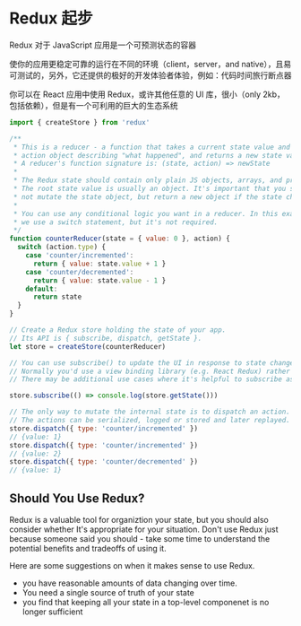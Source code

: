 # Redux 起步
Redux 对于 JavaScript 应用是一个可预测状态的容器

使你的应用更稳定可靠的运行在不同的环境（client，server，and native），且易可测试的，另外，它还提供的极好的开发体验者体验，例如：代码时间旅行断点器

你可以在 React 应用中使用 Redux，或许其他任意的 UI 库，很小（only 2kb，包括依赖），但是有一个可利用的巨大的生态系统

``` javascript
import { createStore } from 'redux'

/**
 * This is a reducer - a function that takes a current state value and an
 * action object describing "what happened", and returns a new state value.
 * A reducer's function signature is: (state, action) => newState
 *
 * The Redux state should contain only plain JS objects, arrays, and primitives.
 * The root state value is usually an object. It's important that you should
 * not mutate the state object, but return a new object if the state changes.
 *
 * You can use any conditional logic you want in a reducer. In this example,
 * we use a switch statement, but it's not required.
 */
function counterReducer(state = { value: 0 }, action) {
  switch (action.type) {
    case 'counter/incremented':
      return { value: state.value + 1 }
    case 'counter/decremented':
      return { value: state.value - 1 }
    default:
      return state
  }
}

// Create a Redux store holding the state of your app.
// Its API is { subscribe, dispatch, getState }.
let store = createStore(counterReducer)

// You can use subscribe() to update the UI in response to state changes.
// Normally you'd use a view binding library (e.g. React Redux) rather than subscribe() directly.
// There may be additional use cases where it's helpful to subscribe as well.

store.subscribe(() => console.log(store.getState()))

// The only way to mutate the internal state is to dispatch an action.
// The actions can be serialized, logged or stored and later replayed.
store.dispatch({ type: 'counter/incremented' })
// {value: 1}
store.dispatch({ type: 'counter/incremented' })
// {value: 2}
store.dispatch({ type: 'counter/decremented' })
// {value: 1}

```

## Should You Use Redux?

Redux is a valuable tool for organiztion your state, but you should also consider whether It's appropriate for your situation. Don't use Redux just because someone said you should - take some time to understand the potential benefits and tradeoffs of using it.

Here are some  suggestions on when it makes sense to use Redux.
- you have reasonable amounts of data changing over time.
- You need a single source of truth of your state
- you find that keeping all your state in a top-level componenet is no longer sufficient

